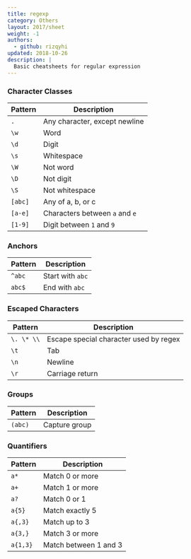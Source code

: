 ```yaml
---
title: regexp
category: Others
layout: 2017/sheet
weight: -1
authors:
  - github: rizqyhi
updated: 2018-10-26
description: |
  Basic cheatsheets for regular expression
---
```


### Character Classes

| Pattern | Description |
| ---     | --- |
| `.`     | Any character, except newline |
| `\w`    | Word |
| `\d`    | Digit |
| `\s`    | Whitespace |
| `\W`    | Not word |
| `\D`    | Not digit |
| `\S`    | Not whitespace |
| `[abc]` | Any of a, b, or c |
| `[a-e]` | Characters between `a` and `e` |
| `[1-9]` | Digit between `1` and `9` |

### Anchors

| Pattern | Description |
| ---     | --- |
| `^abc` | Start with `abc` |
| `abc$` | End with `abc` |

### Escaped Characters

| Pattern | Description |
| ---        | --- |
| `\. \* \\` | Escape special character used by regex |
| `\t`       | Tab |
| `\n`       | Newline |
| `\r`       | Carriage return |

### Groups

| Pattern | Description |
| ---     | --- |
| `(abc)` | Capture group |

### Quantifiers

| Pattern  | Description |
| ---      | --- |
| `a*`     | Match 0 or more |
| `a+`     | Match 1 or more |
| `a?`     | Match 0 or 1 |
| `a{5}`   | Match exactly 5 |
| `a{,3}`  | Match up to 3 |
| `a{3,}`  | Match 3 or more |
| `a{1,3}` | Match between 1 and 3 |
